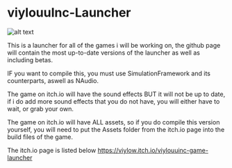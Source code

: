 # viylouuInc-Launcher

![alt text](https://github.com/viylouu/viylouuInc-Launcher/blob/master/image.jpg?raw=true)

This is a launcher for all of the games i will be working on, the github page will contain the most up-to-date versions of the launcher
as well as including betas.

IF you want to compile this, you must use SimulationFramework and its counterparts, aswell as NAudio.

The game on itch.io will have the sound effects BUT it will not be up to date,
if i do add more sound effects that you do not have, you will either have to wait, or grab your own.

The game on itch.io will have ALL assets, so if you do compile this version yourself, you will need to put the Assets folder from the itch.io page
into the build files of the game.

The itch.io page is listed below
https://viylow.itch.io/viylouuinc-game-launcher
